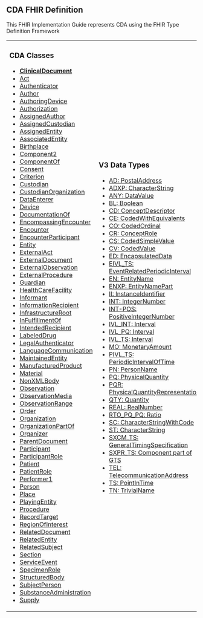 ## CDA FHIR Definition

This FHIR Implementation Guide represents CDA using the FHIR Type Definition Framework

<table class="cda-table">
	<tbody>
	<tr>
		<td>
			<h3>CDA Classes</h3>
			<ul>
				<li><a href="StructureDefinition-ClinicalDocument.html"><strong>ClinicalDocument</strong></a></li>
				<li><a href="StructureDefinition-Act.html">Act</a></li>
				<li><a href="StructureDefinition-Authenticator.html">Authenticator</a></li>
				<li><a href="StructureDefinition-Author.html">Author</a></li>
				<li><a href="StructureDefinition-AuthoringDevice.html">AuthoringDevice</a></li>
				<li><a href="StructureDefinition-Authorization.html">Authorization</a></li>
				<li><a href="StructureDefinition-AssignedAuthor.html">AssignedAuthor</a></li>
				<li><a href="StructureDefinition-AssignedCustodian.html">AssignedCustodian</a></li>
				<li><a href="StructureDefinition-AssignedEntity.html">AssignedEntity</a></li>
				<li><a href="StructureDefinition-AssociatedEntity.html">AssociatedEntity</a></li>
				<li><a href="StructureDefinition-Birthplace.html">Birthplace</a></li>
				<li><a href="StructureDefinition-Component2.html">Component2</a></li>
				<li><a href="StructureDefinition-ComponentOf.html">ComponentOf</a></li>
				<li><a href="StructureDefinition-Consent.html">Consent</a></li>
				<li><a href="StructureDefinition-Criterion.html">Criterion</a></li>
				<li><a href="StructureDefinition-Custodian.html">Custodian</a></li>
				<li><a href="StructureDefinition-CustodianOrganization.html">CustodianOrganization</a></li>
				<li><a href="StructureDefinition-DataEnterer.html">DataEnterer</a></li>
				<li><a href="StructureDefinition-Device.html">Device</a></li>
				<li><a href="StructureDefinition-DocumentationOf.html">DocumentationOf</a></li>
				<li><a href="StructureDefinition-EncompassingEncounter.html">EncompassingEncounter</a></li>
				<li><a href="StructureDefinition-Encounter.html">Encounter</a></li>
				<li><a href="StructureDefinition-EncounterParticipant.html">EncounterParticipant</a></li>
				<li><a href="StructureDefinition-Entity.html">Entity</a></li>
				<li><a href="StructureDefinition-ExternalAct.html">ExternalAct</a></li>
				<li><a href="StructureDefinition-ExternalDocument.html">ExternalDocument</a></li>
				<li><a href="StructureDefinition-ExternalObservation.html">ExternalObservation</a></li>
				<li><a href="StructureDefinition-ExternalProcedure.html">ExternalProcedure</a></li>
				<li><a href="StructureDefinition-Guardian.html">Guardian</a></li>
				<li><a href="StructureDefinition-HealthCareFacility.html">HealthCareFacility</a></li>
				<li><a href="StructureDefinition-Informant.html">Informant</a></li>
				<li><a href="StructureDefinition-InformationRecipient.html">InformationRecipient</a></li>
				<li><a href="StructureDefinition-InfrastructureRoot.html">InfrastructureRoot</a></li>
				<li><a href="StructureDefinition-InFulfillmentOf.html">InFulfillmentOf</a></li>
				<li><a href="StructureDefinition-IntendedRecipient.html">IntendedRecipient</a></li>
				<li><a href="StructureDefinition-LabeledDrug.html">LabeledDrug</a></li>
				<li><a href="StructureDefinition-LegalAuthenticator.html">LegalAuthenticator</a></li>
				<li><a href="StructureDefinition-LanguageCommunication.html">LanguageCommunication</a></li>
				<li><a href="StructureDefinition-MaintainedEntity.html">MaintainedEntity</a></li>
				<li><a href="StructureDefinition-ManufacturedProduct.html">ManufacturedProduct</a></li>
				<li><a href="StructureDefinition-Material.html">Material</a></li>
				<li><a href="StructureDefinition-NonXMLBody.html">NonXMLBody</a></li>
				<li><a href="StructureDefinition-Observation.html">Observation</a></li>
				<li><a href="StructureDefinition-ObservationMedia.html">ObservationMedia</a></li>
				<li><a href="StructureDefinition-ObservationRange.html">ObservationRange</a></li>
				<li><a href="StructureDefinition-Order.html">Order</a></li>
				<li><a href="StructureDefinition-Organization.html">Organization</a></li>
				<li><a href="StructureDefinition-OrganizationPartOf.html">OrganizationPartOf</a></li>
				<li><a href="StructureDefinition-Organizer.html">Organizer</a></li>
				<li><a href="StructureDefinition-ParentDocument.html">ParentDocument</a></li>
				<li><a href="StructureDefinition-Participant.html">Participant</a></li>
				<li><a href="StructureDefinition-ParticipantRole.html">ParticipantRole</a></li>
				<li><a href="StructureDefinition-Patient.html">Patient</a></li>
				<li><a href="StructureDefinition-PatientRole.html">PatientRole</a></li>
				<li><a href="StructureDefinition-Performer1.html">Performer1</a></li>
				<li><a href="StructureDefinition-Person.html">Person</a></li>
				<li><a href="StructureDefinition-Place.html">Place</a></li>
				<li><a href="StructureDefinition-PlayingEntity.html">PlayingEntity</a></li>
				<li><a href="StructureDefinition-Procedure.html">Procedure</a></li>
				<li><a href="StructureDefinition-RecordTarget.html">RecordTarget</a></li>
				<li><a href="StructureDefinition-RegionOfInterest.html">RegionOfInterest</a></li>
				<li><a href="StructureDefinition-RelatedDocument.html">RelatedDocument</a></li>
				<li><a href="StructureDefinition-RelatedEntity.html">RelatedEntity</a></li>
				<li><a href="StructureDefinition-RelatedSubject.html">RelatedSubject</a></li>
				<li><a href="StructureDefinition-Section.html">Section</a></li>
				<li><a href="StructureDefinition-ServiceEvent.html">ServiceEvent</a></li>
				<li><a href="StructureDefinition-SpecimenRole.html">SpecimenRole</a></li>
				<li><a href="StructureDefinition-StructuredBody.html">StructuredBody</a></li>
				<li><a href="StructureDefinition-SubjectPerson.html">SubjectPerson</a></li>
				<li><a href="StructureDefinition-SubstanceAdministration.html">SubstanceAdministration</a></li>
				<li><a href="StructureDefinition-Supply.html">Supply</a></li>
			</ul>
		</td>
		<td>
			<h3>V3 Data Types</h3>
			<ul>
				<li><a href="StructureDefinition-AD.html">AD: PostalAddress</a></li>
				<li><a href="StructureDefinition-ADXP.html">ADXP: CharacterString</a></li>
				<li><a href="StructureDefinition-ANY.html">ANY: DataValue</a></li>
				<li><a href="StructureDefinition-BL.html">BL: Boolean</a></li>
				<li><a href="StructureDefinition-CD.html">CD: ConceptDescriptor</a></li>
				<li><a href="StructureDefinition-CE.html">CE: CodedWithEquivalents</a></li>
				<li><a href="StructureDefinition-CO.html">CO: CodedOrdinal</a></li>
				<li><a href="StructureDefinition-CR.html">CR: ConceptRole</a></li>
				<li><a href="StructureDefinition-CS.html">CS: CodedSimpleValue</a></li>
				<li><a href="StructureDefinition-CV.html">CV: CodedValue</a></li>
				<li><a href="StructureDefinition-ED.html">ED: EncapsulatedData</a></li>
				<li><a href="StructureDefinition-EIVL_TS.html">EIVL_TS: EventRelatedPeriodicInterval</a></li>
				<li><a href="StructureDefinition-EN.html">EN: EntityName</a></li>
				<li><a href="StructureDefinition-ENXP.html">ENXP: EntityNamePart</a></li>
				<li><a href="StructureDefinition-II.html">II: InstanceIdentifier</a></li>
				<li><a href="StructureDefinition-INT.html">INT: IntegerNumber</a></li>
				<li><a href="StructureDefinition-INT-POS.html">INT-POS: PositiveIntegerNumber</a></li>
				<li><a href="StructureDefinition-IVL_INT.html">IVL_INT: Interval</a></li>
				<li><a href="StructureDefinition-IVL_PQ.html">IVL_PQ: Interval</a></li>
				<li><a href="StructureDefinition-IVL_TS.html">IVL_TS: Interval</a></li>
				<li><a href="StructureDefinition-MO.html">MO: MonetaryAmount</a></li>
				<li><a href="StructureDefinition-PIVL_TS.html">PIVL_TS: PeriodicIntervalOfTime</a></li>
				<li><a href="StructureDefinition-PN.html">PN: PersonName</a></li>
				<li><a href="StructureDefinition-PQ.html">PQ: PhysicalQuantity</a></li>
				<li><a href="StructureDefinition-PQR.html">PQR: PhysicalQuantityRepresentation</a></li>
				<li><a href="StructureDefinition-QTY.html">QTY: Quantity</a></li>
				<li><a href="StructureDefinition-REAL.html">REAL: RealNumber</a></li>
				<li><a href="StructureDefinition-RTO_PQ_PQ.html">RTO_PQ_PQ: Ratio</a></li>
				<li><a href="StructureDefinition-SC.html">SC: CharacterStringWithCode</a></li>
				<li><a href="StructureDefinition-ST.html">ST: CharacterString</a></li>
				<li><a href="StructureDefinition-SXCM_TS.html">SXCM_TS: GeneralTimingSpecification</a></li>
				<li><a href="StructureDefinition-SXPR_TS.html">SXPR_TS: Component part of GTS</a></li>
				<li><a href="StructureDefinition-TEL.html">TEL: TelecommunicationAddress</a></li>
				<li><a href="StructureDefinition-TS.html">TS: PointInTime</a></li>
				<li><a href="StructureDefinition-TN.html">TN: TrivialName</a></li>
			</ul>
		</td>
	</tr>
	</tbody>
</table>
